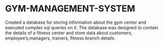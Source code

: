 # GYM-MANAGEMENT-SYSTEM

Created a database for storing information about the gym center and executed complex sql queries on it.
The database was designed to contain the details of a fitness center and store data about customers, employee’s,managers, trainers, fitness branch details.
